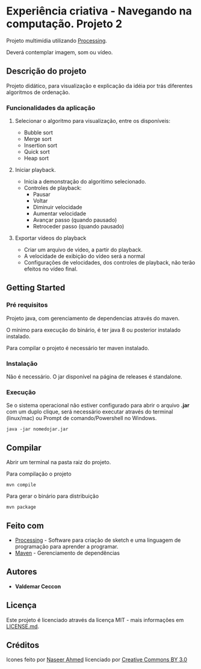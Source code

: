 # Experiência criativa - Navegando na computação. Projeto 2

Projeto multimídia utilizando [Processing](https://processing.org/). 

Deverá contemplar imagem, som ou vídeo.

## Descrição do projeto

Projeto didático, para visualização e explicação da idéia por trás diferentes algoritmos de ordenação.

### Funcionalidades da aplicação

1. Selecionar o algoritmo para visualização, entre os disponíveis:
   * Bubble sort
   * Merge sort
   * Insertion sort
   * Quick sort
   * Heap sort

2. Iniciar playback.
    * Inicia a demonstração do algoritimo selecionado.
    * Controles de playback:
        * Pausar
        * Voltar
        * Diminuir velocidade
        * Aumentar velocidade
        * Avançar passo (quando pausado)
        * Retroceder passo (quando pausado)

3. Exportar vídeos do playback
    * Criar um arquivo de vídeo, a partir do playback.
    * A velocidade de exibição do vídeo será a normal
    * Configurações de velocidades, dos controles de playback, não terão efeitos no vídeo final.



## Getting Started


### Pré requisitos

Projeto java, com gerenciamento de dependencias através do maven.

O mínimo para execução do binário, é ter java 8 ou posterior instalado instalado.

Para compilar o projeto é necessário ter maven instalado.

### Instalação

Não é necessário. O jar disponível na página de releases é standalone.

### Execução

Se o sistema operacional não estiver configurado para abrir o arquivo **.jar** com um duplo clique,
será necessário executar através do terminal (linux/mac) ou Prompt de comando/Powershell no Windows.

```
java -jar nomedojar.jar
```

## Compilar

Abrir um terminal na pasta raiz do projeto.

Para compilação o projeto

```
mvn compile
```

Para gerar o binário para distribuição

```
mvn package
```

## Feito com

* [Processing](https://processing.org/) - Software para criação de sketch e uma linguagem de programação para aprender a programar.
* [Maven](https://maven.apache.org/) - Gerenciamento de dependências

## Autores

* **Valdemar Ceccon**


## Licença

Este projeto é licenciado através da licença MIT - mais informações em [LICENSE.md](LICENSE.md).

## Créditos
Icones feito por [Naseer Ahmed](https://www.flaticon.com/authors/naseer-ahmed) licenciado por [Creative Commons BY 3.0](http://creativecommons.org/licenses/by/3.0/)

